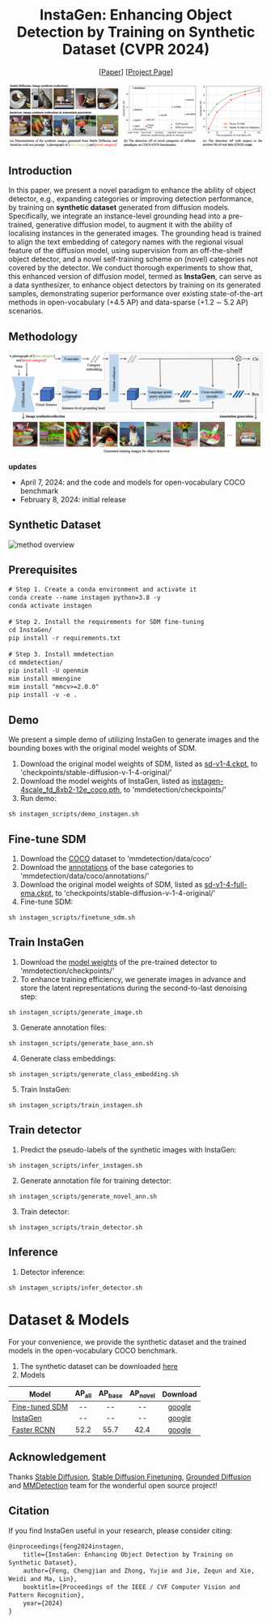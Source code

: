 <div align="center">
  
# InstaGen: Enhancing Object Detection by Training on Synthetic Dataset (CVPR 2024)
[[Paper](https://arxiv.org/abs/2402.05937)]
[[Project Page](https://fcjian.github.io/InstaGen)]
<be>
</div>

![method overview](resources/overview.png)

## Introduction

In this paper, we present a novel paradigm to enhance the ability of object detector, e.g., expanding categories or improving detection performance, by training on **synthetic dataset** generated from diffusion models. Specifically, we integrate an instance-level grounding head into a pre-trained, generative diffusion model, to augment it with the ability of localising instances in the generated images. The grounding head is trained to align the text embedding of category names with the regional visual feature of the diffusion model, using supervision from an off-the-shelf object detector, and a novel self-training scheme on (novel) categories not covered by the detector. We conduct thorough experiments to show that, this enhanced version of diffusion model, termed as **InstaGen**, can serve as a data synthesizer, to enhance object detectors by training on its generated samples, demonstrating superior performance over existing state-of-the-art methods in open-vocabulary (+4.5 AP) and data-sparse (+1.2 ∼ 5.2 AP) scenarios.

## Methodology
![method overview](resources/method.png)

**updates**
- April 7, 2024: and the code and models for open-vocabulary COCO benchmark
- February 8, 2024: initial release

## Synthetic Dataset
![method overview](resources/qualitative_result.png)

## Prerequisites
```Installation
# Step 1. Create a conda environment and activate it
conda create --name instagen python=3.8 -y
conda activate instagen

# Step 2. Install the requirements for SDM fine-tuning
cd InstaGen/
pip install -r requirements.txt

# Step 3. Install mmdetection
cd mmdetection/
pip install -U openmim
mim install mmengine
mim install "mmcv>=2.0.0"
pip install -v -e .
```

## Demo
We present a simple demo of utilizing InstaGen to generate images and the bounding boxes with the original model weights of SDM.
1. Download the original model weights of SDM, listed as [sd-v1-4.ckpt](https://huggingface.co/CompVis/stable-diffusion-v-1-4-original/blob/main/sd-v1-4.ckpt), to 'checkpoints/stable-diffusion-v-1-4-original/'
2. Download the model weights of InstaGen, listed as [instagen-4scale_fd_8xb2-12e_coco.pth](https://drive.google.com/file/d/1mAGlcdodboJwiGHLp9DfGDaMyDPweLQu/view?usp=sharing), to 'mmdetection/checkpoints/'
3. Run demo:
```
sh instagen_scripts/demo_instagen.sh
```

## Fine-tune SDM
1. Download the [COCO](https://cocodataset.org/) dataset to 'mmdetection/data/coco'
2. Download the [annotations](https://drive.google.com/file/d/1C41YDwP23Lh2pU33O_NNCaboMIdyt0Gv/view?usp=sharing) of the base categories to 'mmdetection/data/coco/annotations/'
3. Download the original model weights of SDM, listed as [sd-v1-4-full-ema.ckpt](https://huggingface.co/CompVis/stable-diffusion-v-1-4-original/blob/main/sd-v1-4-full-ema.ckpt), to 'checkpoints/stable-diffusion-v-1-4-original/'
4. Fine-tune SDM:
```
sh instagen_scripts/finetune_sdm.sh
```

## Train InstaGen
1. Download the [model weights](https://download.openmmlab.com/mmdetection/v2.0/swin/mask_rcnn_swin-s-p4-w7_fpn_fp16_ms-crop-3x_coco/mask_rcnn_swin-s-p4-w7_fpn_fp16_ms-crop-3x_coco_20210903_104808-b92c91f1.pth) of the pre-trained detector to 'mmdetection/checkpoints/'
2. To enhance training efficiency, we generate images in advance and store the latent representations during the second-to-last denoising step:
```
sh instagen_scripts/generate_image.sh
```
3. Generate annotation files:
```
sh instagen_scripts/generate_base_ann.sh
```
4. Generate class embeddings:
```
sh instagen_scripts/generate_class_embedding.sh
```
5. Train InstaGen:
```
sh instagen_scripts/train_instagen.sh
```

## Train detector
1. Predict the pseudo-labels of the synthetic images with InstaGen:
```
sh instagen_scripts/infer_instagen.sh
```
2. Generate annotation file for training detector:
```
sh instagen_scripts/generate_novel_ann.sh
```
3. Train detector:
```
sh instagen_scripts/train_detector.sh
```

## Inference
1. Detector inference:
```
sh instagen_scripts/infer_detector.sh
```

# Dataset & Models
For your convenience, we provide the synthetic dataset and the trained models in the open-vocabulary COCO benchmark.
1. The synthetic dataset can be downloaded [here]()
2. Models

Model | AP<sub>all | AP<sub>base | AP<sub>novel | Download
--- |:---:|:---:|:---:|:---:
[Fine-tuned SDM](configs/sd-finetune/coco_base.yaml) | -- | -- | -- | [google]()
[InstaGen](mmdetection/configs/instagen/instagen-4scale_fd_8xb2-12e_coco.py) | -- | -- | -- | [google](https://drive.google.com/file/d/1mAGlcdodboJwiGHLp9DfGDaMyDPweLQu/view?usp=sharing)
[Faster RCNN](mmdetection/configs/instagen/faster-rcnn_r50-caffe_c4-1x_coco-ovd_instagen-dataset.py) | 52.2 | 55.7 | 42.4 | [google](https://drive.google.com/file/d/1W2n38jxdkhbOfog3HVezbYm_Xt65PxSm/view?usp=sharing)

## Acknowledgement

Thanks [Stable Diffusion](https://github.com/CompVis/stable-diffusion), [Stable Diffusion Finetuning](https://github.com/LambdaLabsML/examples/tree/main/stable-diffusion-finetuning), [Grounded Diffusion](https://github.com/Lipurple/Grounded-Diffusion) and [MMDetection](https://github.com/open-mmlab/mmdetection) team for the wonderful open source project!

## Citation

If you find InstaGen useful in your research, please consider citing:

```
@inproceedings{feng2024instagen,
    title={InstaGen: Enhancing Object Detection by Training on Synthetic Dataset},
    author={Feng, Chengjian and Zhong, Yujie and Jie, Zequn and Xie, Weidi and Ma, Lin},
    booktitle={Proceedings of the IEEE / CVF Computer Vision and Pattern Recognition},
    year={2024}
}
```


